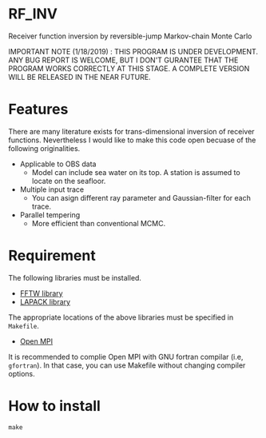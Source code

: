 # RF_INV

Receiver function inversion by reversible-jump Markov-chain Monte Carlo

IMPORTANT NOTE (1/18/2019) : THIS PROGRAM IS UNDER DEVELOPMENT. ANY BUG REPORT IS WELCOME, BUT I DON'T GURANTEE THAT THE PROGRAM WORKS CORRECTLY AT THIS STAGE. A COMPLETE VERSION WILL BE RELEASED IN THE NEAR FUTURE.

# Features

There are many literature exists for trans-dimensional inversion of receiver functions. Nevertheless I would like to make this code open becuase of the following originalities.

* Applicable to OBS data
    * Model can include sea water on its top. A station is assumed to locate on the seafloor.  
* Multiple input trace
    * You can asign different ray parameter and Gaussian-filter for each trace.    
* Parallel tempering
    * More efficient than conventional MCMC.

# Requirement

The following libraries must be installed. 

* [FFTW library](http://fftw.org/)
* [LAPACK library](http://www.netlib.org/lapack/)

The appropriate locations of the above libraries must be specified in `Makefile`. 

* [Open MPI](https://www.open-mpi.org/)

It is recommended to complie Open MPI with GNU fortran compilar (i.e, `gfortran`). In that case, you can use Makefile without changing compiler options.

# How to install 

`make`
